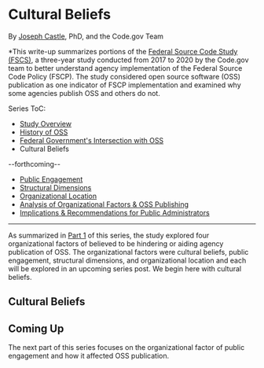 # Cultural Beliefs
By [Joseph Castle](https://digital.gov/authors/joseph-castle/), PhD, and the Code.gov Team

*This write-up summarizes portions of the [Federal Source Code Study (FSCS)](https://github.com/GSA/code-gov/blob/master/docs/FederalSourceCodeStudy/FederalSourceCodeStudy.pdf), a three-year study conducted from 2017 to 2020 by the Code.gov team to better understand agency implementation of the Federal Source Code Policy (FSCP). The study considered open source software (OSS) publication as one indicator of FSCP implementation and examined why some agencies publish OSS and others do not.

Series ToC:
- [Study Overview](study_overview.md)
- [History of OSS](history_of_OSS.md)
- [Federal Government's Intersection with OSS](govt_intersection_OSS.md)
- Cultural Beliefs

--forthcoming--
- [Public Engagement](#)
- [Structural Dimensions](#)
- [Organizational Location](#)
- [Analysis of Organizational Factors & OSS Publishing](#)
- [Implications & Recommendations for Public Administrators](#)

---

As summarized in [Part 1](https://medium.com/codedotgov/federal-source-code-study-series-part-1-the-overview-72acce742260) of this series, the study explored four organizational factors of believed to be hindering or aiding agency publication of OSS. The organizational factors were cultural beliefs, public engagement, structural dimensions, and organizational location and each will be explored in an upcoming series post. We begin here with cultural beliefs.

## Cultural Beliefs




## Coming Up

The next part of this series focuses on the organizational factor of public engagement and how it affected OSS publication.